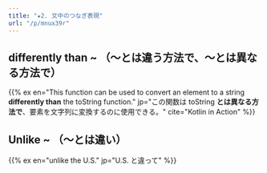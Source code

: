```yaml
---
title: "★2. 文中のつなぎ表現"
url: "/p/mnux39r"
---
```


differently than ~ （～とは違う方法で、～とは異なる方法で）
----

{{% ex en="This function can be used to convert an element to a string **differently than** the toString function." jp="この関数は toString **とは異なる方法で**、要素を文字列に変換するのに使用できる。" cite="Kotlin in Action" %}}

Unlike ~ （～とは違い）
----

{{% ex en="unlike the U.S." jp="U.S. と違って" %}}

